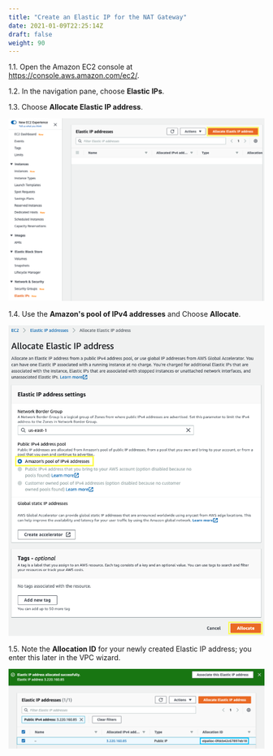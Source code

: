 ```yaml
---
title: "Create an Elastic IP for the NAT Gateway"
date: 2021-01-09T22:25:14Z
draft: false
weight: 90
---
```

1.1\. Open the Amazon EC2 console at https://console.aws.amazon.com/ec2/.

1.2\. In the navigation pane, choose **Elastic IPs**.

1.3\. Choose **Allocate Elastic IP address**.

![EC2 Elastic IP](images/ec2-eip.png)

1.4\. Use the **Amazon's pool of IPv4 addresses** and Choose **Allocate**.

![EC2 Elastic IP](images/ec2-eip-allocate.png)

1.5\. Note the **Allocation ID** for your newly created Elastic IP address; you enter this later in the VPC wizard.

![EC2 Elastic IP](images/ec2-my-ip.png)